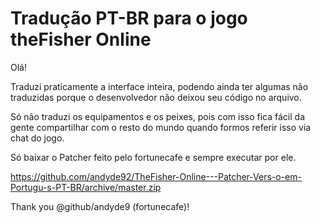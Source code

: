 # Tradução PT-BR para o jogo theFisher Online

Olá!

Traduzi praticamente a interface inteira, podendo ainda ter algumas não traduzidas porque o desenvolvedor não deixou seu código no arquivo.

Só não traduzi os equipamentos e os peixes, pois com isso fica fácil da gente compartilhar com o resto do mundo quando formos referir isso via chat do jogo.

Só baixar o Patcher feito pelo fortunecafe e sempre executar por ele.

https://github.com/andyde92/TheFisher-Online---Patcher-Vers-o-em-Portugu-s-PT-BR/archive/master.zip

Thank you @github/andyde9 (fortunecafe)!

